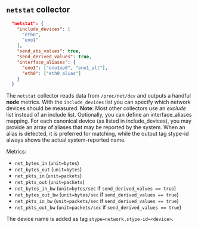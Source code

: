 <!--
---
title: Network device metric collector
description: Collect metrics for network devices through procfs
categories: [cc-metric-collector]
tags: ['Admin']
weight: 2
hugo_path: docs/reference/cc-metric-collector/collectors/netstat.md
---
-->

## `netstat` collector

```json
  "netstat": {
    "include_devices": [
      "eth0",
      "eno1"
    ],
    "send_abs_values": true,
    "send_derived_values": true,
    "interface_aliases": {
      "eno1": ["eno1np0", "eno1_alt"],
      "eth0": ["eth0_alias"]
    }
  }
```

The `netstat` collector reads data from `/proc/net/dev` and outputs a handful **node** metrics. With the `include_devices` list you can specify which network devices should be measured. **Note**: Most other collectors use an _exclude_ list instead of an include list. Optionally, you can define an interface_aliases mapping. For each canonical device (as listed in include_devices), you may provide an array of aliases that may be reported by the system. When an alias is detected, it is preferred for matching, while the output tag stype-id always shows the actual system-reported name.

Metrics:
* `net_bytes_in` (`unit=bytes`)
* `net_bytes_out` (`unit=bytes`)
* `net_pkts_in` (`unit=packets`)
* `net_pkts_out` (`unit=packets`)
* `net_bytes_in_bw` (`unit=bytes/sec` if `send_derived_values == true`)
* `net_bytes_out_bw` (`unit=bytes/sec` if `send_derived_values == true`)
* `net_pkts_in_bw` (`unit=packets/sec` if `send_derived_values == true`)
* `net_pkts_out_bw` (`unit=packets/sec` if `send_derived_values == true`)

The device name is added as tag `stype=network,stype-id=<device>`.
